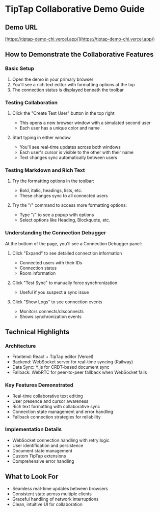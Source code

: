 # TipTap Collaborative Demo Guide

## Demo URL
[https://tiptap-demo-chi.vercel.app/](https://tiptap-demo-chi.vercel.app/)

## How to Demonstrate the Collaborative Features

### Basic Setup
1. Open the demo in your primary browser
2. You'll see a rich text editor with formatting options at the top
3. The connection status is displayed beneath the toolbar

### Testing Collaboration
1. Click the "Create Test User" button in the top right
   - This opens a new browser window with a simulated second user
   - Each user has a unique color and name

2. Start typing in either window
   - You'll see real-time updates across both windows
   - Each user's cursor is visible to the other with their name
   - Text changes sync automatically between users

### Testing Markdown and Rich Text
1. Try the formatting options in the toolbar:
   - Bold, italic, headings, lists, etc.
   - These changes sync to all connected users

2. Try the "/" command to access more formatting options:
   - Type "/" to see a popup with options
   - Select options like Heading, Blockquote, etc.

### Understanding the Connection Debugger
At the bottom of the page, you'll see a Connection Debugger panel:
1. Click "Expand" to see detailed connection information
   - Connected users with their IDs
   - Connection status
   - Room information

2. Click "Test Sync" to manually force synchronization
   - Useful if you suspect a sync issue

3. Click "Show Logs" to see connection events
   - Monitors connects/disconnects
   - Shows synchronization events

## Technical Highlights

### Architecture
- Frontend: React + TipTap editor (Vercel)
- Backend: WebSocket server for real-time syncing (Railway)
- Data Sync: Y.js for CRDT-based document sync
- Fallback: WebRTC for peer-to-peer fallback when WebSocket fails

### Key Features Demonstrated
- Real-time collaborative text editing
- User presence and cursor awareness
- Rich text formatting with collaborative sync
- Connection state management and error handling
- Fallback connection strategies for reliability

### Implementation Details
- WebSocket connection handling with retry logic
- User identification and persistence
- Document state management
- Custom TipTap extensions
- Comprehensive error handling

## What to Look For
- Seamless real-time updates between browsers
- Consistent state across multiple clients
- Graceful handling of network interruptions
- Clean, intuitive UI for collaboration 